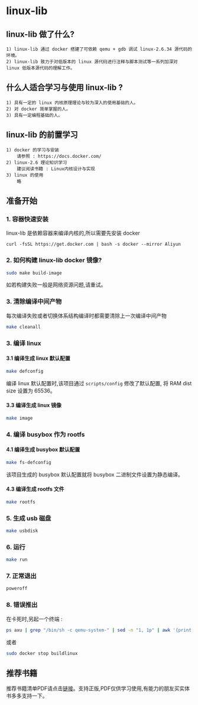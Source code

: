 # linux-lib
## linux-lib 做了什么?
    1) linux-lib 通过 docker 搭建了可依赖 qemu + gdb 调试 linux-2.6.34 源代码的环境。
    2) linux-lib 致力于对低版本的 linux 源代码进行注释与脚本测试等一系列加深对 linux 低版本源代码的理解工作。
## 什么人适合学习与使用 linux-lib ?
    1) 具有一定的 linux 内核原理理论与较为深入的使用基础的人。
    2) 对 docker 简单掌握的人。
    3) 具有一定编程基础的人。
## linux-lib 的前置学习
    1) docker 的学习与安装
        请参照 : https://docs.docker.com/
    2) linux-2.6 理论知识学习
        建议阅读书籍 : Linux内核设计与实现
    3) linux 的使用
        略

## 准备开始
### 1. 容器快速安装
linux-lib 是依赖容器来编译内核的,所以需要先安装 docker
```
curl -fsSL https://get.docker.com | bash -s docker --mirror Aliyun
```
### 2. 如何构建 linux-lib docker 镜像?
```bash
sudo make build-image
```
如若构建失败一般是网络资源问题,请重试。
### 3. 清除编译中间产物
每次编译失败或者切换体系结构编译时都需要清除上一次编译中间产物
```bash
make cleanall
```
### 3. 编译 linux
#### 3.1 编译生成 linux 默认配置
```bash
make defconfig
```
编译 linux 默认配置时,该项目通过 `scripts/config` 修改了默认配置, 将 RAM dist size 设置为 65536。
#### 3.3 编译生成 linux 镜像
```bash
make image
```
### 4. 编译 busybox 作为 rootfs
#### 4.1 编译生成 busybox 默认配置
```bash
make fs-defconfig
```
该项目生成的 busybox 默认配置就将 busybox 二进制文件设置为静态编译。
#### 4.3 编译生成 rootfs 文件
```bash
make rootfs
```
### 5. 生成 usb 磁盘
```bash
make usbdisk
```
### 6. 运行
```bash
make run
```
### 7. 正常退出
```bash
poweroff
```
### 8. 错误推出
在卡死时,另起一个终端 :
```bash
ps axu | grep "/bin/sh -c qemu-system-" | sed -n "1, 1p" | awk '{print $2}' | xargs -I {} sudo kill -9 {}
```
或者
```bash
sudo docker stop buildlinux
```
## 推荐书籍
推荐书籍清单PDF请点击[链接](https://gitee.com/Vizdl/os-books.git)。支持正版,PDF仅供学习使用,有能力的朋友买实体书多多支持一下。